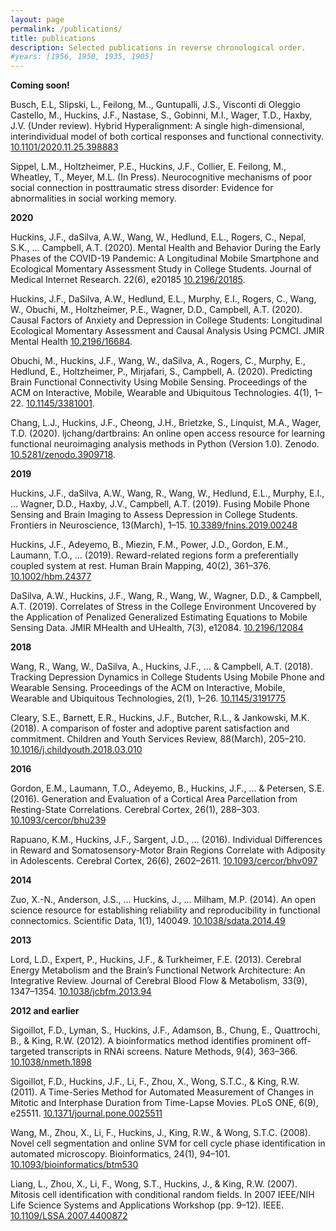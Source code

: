 ```yaml
---
layout: page
permalink: /publications/
title: publications
description: Selected publications in reverse chronological order.
#years: [1956, 1950, 1935, 1905]
---
```

<strong>Coming soon!</strong>

Busch, E.L, Slipski, L., Feilong, M.., Guntupalli, J.S., Visconti di Oleggio Castello, M., Huckins, J.F., Nastase, S., Gobinni, M.I., Wager, T.D., Haxby, J.V. (Under review). Hybrid Hyperalignment: A single high-dimensional, interindividual model of both cortical responses and functional connectivity. [10.1101/2020.11.25.398883](https://doi.org/10.1101/2020.11.25.398883)

Sippel, L.M., Holtzheimer, P.E., Huckins, J.F., Collier, E. Feilong, M., Wheatley, T., Meyer, M.L. (In Press). Neurocognitive mechanisms of poor social connection in posttraumatic stress disorder: Evidence for abnormalities in social working memory.

<strong>2020</strong>

Huckins, J.F., daSilva, A.W., Wang, W., Hedlund, E.L., Rogers, C., Nepal, S.K., … Campbell, A.T. (2020). Mental Health and Behavior During the Early Phases of the COVID-19 Pandemic: A Longitudinal Mobile Smartphone and Ecological Momentary Assessment Study in College Students. Journal of Medical Internet Research. 22(6), e20185 [10.2196/20185](https://doi.org/10.2196/20185).

Huckins, J.F., DaSilva, A.W., Hedlund, E.L., Murphy, E.I., Rogers, C., Wang, W., Obuchi, M., Holtzheimer, P.E., Wagner, D.D., Campbell, A.T. (2020). Causal Factors of Anxiety and Depression in College Students: Longitudinal Ecological Momentary Assessment and Causal Analysis Using PCMCI. JMIR Mental Health [10.2196/16684](https://doi.org/10.2196/16684).

Obuchi, M., Huckins, J.F., Wang, W., daSilva, A., Rogers, C., Murphy, E., Hedlund, E., Holtzheimer, P., Mirjafari, S., Campbell, A. (2020). Predicting Brain Functional Connectivity Using Mobile Sensing. Proceedings of the ACM on Interactive, Mobile, Wearable and Ubiquitous Technologies. 4(1), 1–22. [10.1145/3381001](https://doi.org/10.1145/3381001).

Chang, L.J., Huckins, J.F., Cheong, J.H., Brietzke, S., Linquist, M.A., Wager, T.D. (2020). ljchang/dartbrains: An online open access resource for learning functional neuroimaging analysis methods in Python (Version 1.0). Zenodo. [10.5281/zenodo.3909718](https://doi.org/10.5281/zenodo.3909718).

<strong>2019</strong>

Huckins, J.F., daSilva, A.W., Wang, R., Wang, W., Hedlund, E.L., Murphy, E.I., … Wagner, D.D., Haxby, J.V., Campbell, A.T. (2019). Fusing Mobile Phone Sensing and Brain Imaging to Assess Depression in College Students. Frontiers in Neuroscience, 13(March), 1–15. [10.3389/fnins.2019.00248](https://doi.org/10.3389/fnins.2019.00248)

Huckins, J.F., Adeyemo, B., Miezin, F.M., Power, J.D., Gordon, E.M., Laumann, T.O., … (2019). Reward-related regions form a preferentially coupled system at rest. Human Brain Mapping, 40(2), 361–376. [10.1002/hbm.24377](https://doi.org/10.1002/hbm.24377)

DaSilva, A.W., Huckins, J.F., Wang, R., Wang, W., Wagner, D.D., & Campbell, A.T. (2019). Correlates of Stress in the College Environment Uncovered by the Application of Penalized Generalized Estimating Equations to Mobile Sensing Data. JMIR MHealth and UHealth, 7(3), e12084. [10.2196/12084](https://doi.org/10.2196/12084)

<strong>2018</strong>

Wang, R., Wang, W., DaSilva, A., Huckins, J.F., ... & Campbell, A.T. (2018). Tracking Depression Dynamics in College Students Using Mobile Phone and Wearable Sensing. Proceedings of the ACM on Interactive, Mobile, Wearable and Ubiquitous Technologies, 2(1), 1–26. [10.1145/3191775](https://doi.org/10.1145/3191775)

Cleary, S.E., Barnett, E.R., Huckins, J.F., Butcher, R.L., & Jankowski, M.K. (2018). A comparison of foster and adoptive parent satisfaction and commitment. Children and Youth Services Review, 88(March), 205–210. [10.1016/j.childyouth.2018.03.010](https://doi.org/10.1016/j.childyouth.2018.03.010)

<strong>2016</strong>

Gordon, E.M., Laumann, T.O., Adeyemo, B., Huckins, J.F., ... & Petersen, S.E. (2016). Generation and Evaluation of a Cortical Area Parcellation from Resting-State Correlations. Cerebral Cortex, 26(1), 288–303. [10.1093/cercor/bhu239](https://doi.org/10.1093/cercor/bhu239)

Rapuano, K.M., Huckins, J.F., Sargent, J.D., ... (2016). Individual Differences in Reward and Somatosensory-Motor Brain Regions Correlate with Adiposity in Adolescents. Cerebral Cortex, 26(6), 2602–2611. [10.1093/cercor/bhv097](https://doi.org/10.1093/cercor/bhv097)

<strong>2014</strong>

Zuo, X.-N., Anderson, J.S., ... Huckins, J., … Milham, M.P. (2014). An open science resource for establishing reliability and reproducibility in functional connectomics. Scientific Data, 1(1), 140049. [10.1038/sdata.2014.49](https://doi.org/10.1038/sdata.2014.49)

<strong>2013</strong>

Lord, L.D., Expert, P., Huckins, J.F., & Turkheimer, F.E. (2013). Cerebral Energy Metabolism and the Brain’s Functional Network Architecture: An Integrative Review. Journal of Cerebral Blood Flow & Metabolism, 33(9), 1347–1354. [10.1038/jcbfm.2013.94](https://doi.org/10.1038/jcbfm.2013.94)

<strong>2012 and earlier</strong>

Sigoillot, F.D., Lyman, S., Huckins, J.F., Adamson, B., Chung, E., Quattrochi, B., & King, R.W. (2012). A bioinformatics method identifies prominent off-targeted transcripts in RNAi screens. Nature Methods, 9(4), 363–366. [10.1038/nmeth.1898](https://doi.org/10.1038/nmeth.1898)

Sigoillot, F.D., Huckins, J.F., Li, F., Zhou, X., Wong, S.T.C., & King, R.W. (2011). A Time-Series Method for Automated Measurement of Changes in Mitotic and Interphase Duration from Time-Lapse Movies. PLoS ONE, 6(9), e25511. [10.1371/journal.pone.0025511](https://doi.org/10.1371/journal.pone.0025511)

Wang, M., Zhou, X., Li, F., Huckins, J., King, R.W., & Wong, S.T.C. (2008). Novel cell segmentation and online SVM for cell cycle phase identification in automated microscopy. Bioinformatics, 24(1), 94–101. [10.1093/bioinformatics/btm530](https://doi.org/10.1093/bioinformatics/btm530)

Liang, L., Zhou, X., Li, F., Wong, S.T., Huckins, J., & King, R.W. (2007). Mitosis cell identification with conditional random fields. In 2007 IEEE/NIH Life Science Systems and Applications Workshop (pp. 9–12). IEEE. [10.1109/LSSA.2007.4400872](https://doi.org/10.1109/LSSA.2007.4400872)
